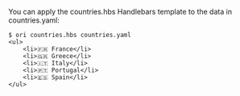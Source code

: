 You can apply the countries.hbs Handlebars template to the data in countries.yaml:

```console
$ ori countries.hbs countries.yaml
<ul>
    <li>🇫🇷 France</li>
    <li>🇬🇷 Greece</li>
    <li>🇮🇹 Italy</li>
    <li>🇵🇹 Portugal</li>
    <li>🇪🇸 Spain</li>
</ul>
```
